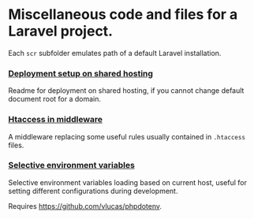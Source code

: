 # Miscellaneous code and files for a Laravel project.
Each `scr` subfolder emulates path of a default Laravel installation.

### [Deployment setup on shared hosting](deployment-shared-hosting)
Readme for deployment on shared hosting, if you cannot change default document root for a domain.

### [Htaccess in middleware](middleware-htaccess)
A middleware replacing some useful rules usually contained in `.htaccess` files.

### [Selective environment variables](selective-env-variables)
Selective environment variables loading based on current host, useful for setting different configurations during development.

Requires https://github.com/vlucas/phpdotenv.